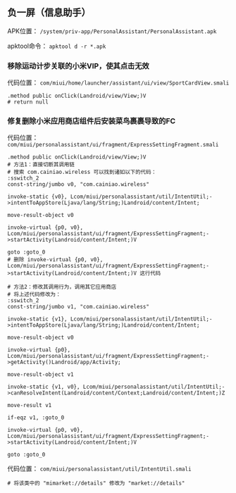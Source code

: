 ## 负一屏（信息助手）
APK位置： `/system/priv-app/PersonalAssistant/PersonalAssistant.apk`

apktool命令： `apktool d -r *.apk`

### 移除运动计步关联的小米VIP，使其点击无效
代码位置： `com/miui/home/launcher/assistant/ui/view/SportCardView.smali`
```
.method public onClick(Landroid/view/View;)V
# return null
```

### 修复删除小米应用商店组件后安装菜鸟裹裹导致的FC
代码位置： `com/miui/personalassistant/ui/fragment/ExpressSettingFragment.smali`
```
.method public onClick(Landroid/view/View;)V
# 方法1：直接切断其调用链
# 搜索 com.cainiao.wireless 可以找到诸如以下的代码：
:sswitch_2
const-string/jumbo v0, "com.cainiao.wireless"

invoke-static {v0}, Lcom/miui/personalassistant/util/IntentUtil;->intentToAppStore(Ljava/lang/String;)Landroid/content/Intent;

move-result-object v0

invoke-virtual {p0, v0}, Lcom/miui/personalassistant/ui/fragment/ExpressSettingFragment;->startActivity(Landroid/content/Intent;)V

goto :goto_0
# 删除 invoke-virtual {p0, v0}, Lcom/miui/personalassistant/ui/fragment/ExpressSettingFragment;->startActivity(Landroid/content/Intent;)V 这行代码

# 方法2：修改其调用行为，调用其它应用商店
# 将上述代码修改为：
:sswitch_2
const-string/jumbo v1, "com.cainiao.wireless"

invoke-static {v1}, Lcom/miui/personalassistant/util/IntentUtil;->intentToAppStore(Ljava/lang/String;)Landroid/content/Intent;

move-result-object v0

invoke-virtual {p0}, Lcom/miui/personalassistant/ui/fragment/ExpressSettingFragment;->getActivity()Landroid/app/Activity;

move-result-object v1

invoke-static {v1, v0}, Lcom/miui/personalassistant/util/IntentUtil;->canResolveIntent(Landroid/content/Context;Landroid/content/Intent;)Z

move-result v1

if-eqz v1, :goto_0

invoke-virtual {p0, v0}, Lcom/miui/personalassistant/ui/fragment/ExpressSettingFragment;->startActivity(Landroid/content/Intent;)V

goto :goto_0
```
代码位置： `com/miui/personalassistant/util/IntentUtil.smali`
```
# 将该类中的 "mimarket://details" 修改为 "market://details"
```
